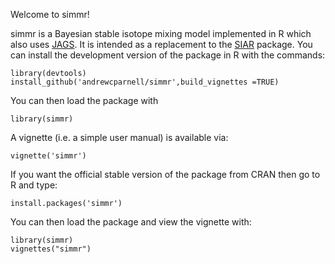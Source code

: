 Welcome to simmr!

simmr is a Bayesian stable isotope mixing model implemented in R which also uses [JAGS](http://mcmc-jags.sourceforge.net). It is intended as a replacement to the [SIAR](https://github.com/AndrewLJackson/siar) package. You can install the development version of the package in R with the commands:

```
library(devtools)
install_github('andrewcparnell/simmr',build_vignettes =TRUE)
```

You can then load the package with

```
library(simmr)
```

A vignette (i.e. a simple user manual) is available via:
```
vignette('simmr')
```

If you want the official stable version of the package from CRAN then go to R and type:

```
install.packages('simmr')
```

You can then load the package and view the vignette with:

```
library(simmr)
vignettes("simmr")
```
